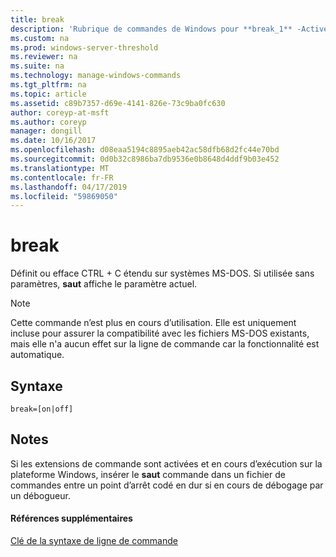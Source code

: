 ```yaml
---
title: break
description: 'Rubrique de commandes de Windows pour **break_1** -Active ou désactive l’étendus CTRL + C à la vérification sur les systèmes de MS-DOS. Si utilisée sans paramètres, **saut** affiche le paramètre actuel. '
ms.custom: na
ms.prod: windows-server-threshold
ms.reviewer: na
ms.suite: na
ms.technology: manage-windows-commands
ms.tgt_pltfrm: na
ms.topic: article
ms.assetid: c89b7357-d69e-4141-826e-73c9ba0fc630
author: coreyp-at-msft
ms.author: coreyp
manager: dongill
ms.date: 10/16/2017
ms.openlocfilehash: d08eaa5194c8895aeb42ac58dfb68d2fc44e70bd
ms.sourcegitcommit: 0d0b32c8986ba7db9536e0b8648d4ddf9b03e452
ms.translationtype: MT
ms.contentlocale: fr-FR
ms.lasthandoff: 04/17/2019
ms.locfileid: "59869050"
---
```

# <a name="break"></a>break



Définit ou efface CTRL + C étendu sur systèmes MS-DOS. Si utilisée sans paramètres, **saut** affiche le paramètre actuel.

> [!NOTE]
> Cette commande n’est plus en cours d’utilisation. Elle est uniquement incluse pour assurer la compatibilité avec les fichiers MS-DOS existants, mais elle n'a aucun effet sur la ligne de commande car la fonctionnalité est automatique.

## <a name="syntax"></a>Syntaxe

```
break=[on|off]
```

## <a name="remarks"></a>Notes

Si les extensions de commande sont activées et en cours d’exécution sur la plateforme Windows, insérer le **saut** commande dans un fichier de commandes entre un point d’arrêt codé en dur si en cours de débogage par un débogueur.

#### <a name="additional-references"></a>Références supplémentaires

[Clé de la syntaxe de ligne de commande](command-line-syntax-key.md)
